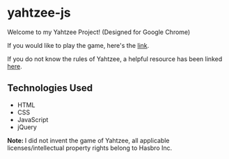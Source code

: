 # yahtzee-js
Welcome to my Yahtzee Project! (Designed for Google Chrome)

If you would like to play the game, here's the <a href="https://d-meff.github.io/yahtzee-js/">link</a>.

If you do not know the rules of Yahtzee, a helpful resource has been linked <a href="https://gamerules.com/rules/yahtzee-dice-game/">here</a>.

<h2><strong>Technologies Used</strong></h2>
<ul>
  <li>HTML</li>
  <li>CSS</li>
  <li>JavaScript</li>
  <li>jQuery</li>
 </ul>

<strong> Note: </strong>
I did not invent the game of Yahtzee, all applicable licenses/intellectual property rights belong to Hasbro Inc.
